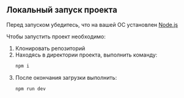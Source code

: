 ## Локальный запуск проекта

Перед запуском убедитесь, что на вашей ОС установлен [Node.js](https://nodejs.org/en/download/current)

Чтобы запустить проект необходимо:

1. Клонировать репозиторий
2. Находясь в директории проекта, выполнить команду:
   ```bash
   npm i
   ```
3. После окончания загрузки выполнить:
   ```
   npm run dev
   ```
